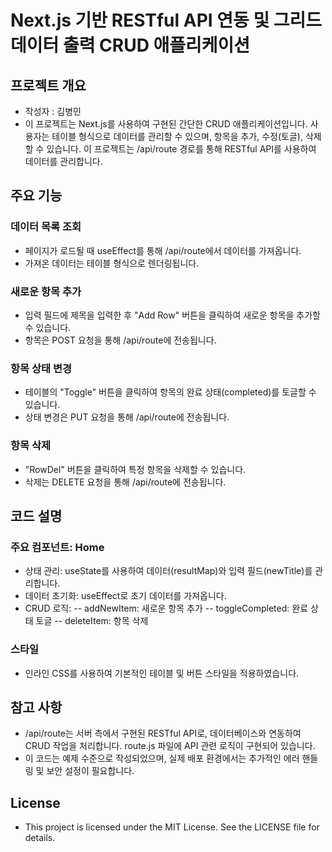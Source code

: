 # Next.js 기반 RESTful API 연동 및 그리드 데이터 출력 CRUD 애플리케이션

## 프로젝트 개요

- 작성자 : 김병민
- 이 프로젝트는 Next.js를 사용하여 구현된 간단한 CRUD 애플리케이션입니다. 사용자는 테이블 형식으로 데이터를 관리할 수 있으며, 항목을 추가, 수정(토글), 삭제할 수 있습니다. 이 프로젝트는 /api/route 경로를 통해 RESTful API를 사용하여 데이터를 관리합니다.

## 주요 기능

### 데이터 목록 조회

- 페이지가 로드될 때 useEffect를 통해 /api/route에서 데이터를 가져옵니다.
- 가져온 데이터는 테이블 형식으로 렌더링됩니다.

### 새로운 항목 추가

- 입력 필드에 제목을 입력한 후 "Add Row" 버튼을 클릭하여 새로운 항목을 추가할 수 있습니다.
- 항목은 POST 요청을 통해 /api/route에 전송됩니다.

### 항목 상태 변경

- 테이블의 "Toggle" 버튼을 클릭하여 항목의 완료 상태(completed)를 토글할 수 있습니다.
- 상태 변경은 PUT 요청을 통해 /api/route에 전송됩니다.

### 항목 삭제

- "RowDel" 버튼을 클릭하여 특정 항목을 삭제할 수 있습니다.
- 삭제는 DELETE 요청을 통해 /api/route에 전송됩니다.

## 코드 설명

### 주요 컴포넌트: Home

- 상태 관리: useState를 사용하여 데이터(resultMap)와 입력 필드(newTitle)를 관리합니다.
- 데이터 초기화: useEffect로 초기 데이터를 가져옵니다.
- CRUD 로직:
-- addNewItem: 새로운 항목 추가
-- toggleCompleted: 완료 상태 토글
-- deleteItem: 항목 삭제

### 스타일
- 인라인 CSS를 사용하여 기본적인 테이블 및 버튼 스타일을 적용하였습니다.

## 참고 사항

- /api/route는 서버 측에서 구현된 RESTful API로, 데이터베이스와 연동하여 CRUD 작업을 처리합니다. route.js 파일에 API 관련 로직이 구현되어 있습니다.
- 이 코드는 예제 수준으로 작성되었으며, 실제 배포 환경에서는 추가적인 에러 핸들링 및 보안 설정이 필요합니다.

## License

- This project is licensed under the MIT License. See the LICENSE file for details.
